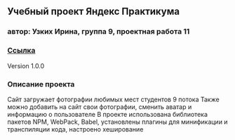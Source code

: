 ## Учебный проект Яндекс Практикума
### автор: Узких Ирина, группа 9, проектная работа 11
### [Ссылка](https://irinauzkikh.github.io/project-Photo-mesto/)
Version 1.0.0
### Описание проекта
Сайт загружает фотографии любимых мест студентов 9 потока 
Также можно добавить на сайт свои фотографии, сменить аватар и информацию о пользователе
В проекте использована библиотека пакетов NPM, WebPack, Babel, установлены плагины для минификации и транспиляции кода, настроено хеширование

 
